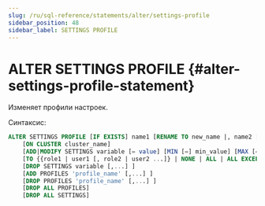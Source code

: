 ```yaml
---
slug: /ru/sql-reference/statements/alter/settings-profile
sidebar_position: 48
sidebar_label: SETTINGS PROFILE
---
```


# ALTER SETTINGS PROFILE {#alter-settings-profile-statement}

Изменяет профили настроек.

Синтаксис:

``` sql
ALTER SETTINGS PROFILE [IF EXISTS] name1 [RENAME TO new_name |, name2 [,...]] 
    [ON CLUSTER cluster_name]
    [ADD|MODIFY SETTINGS variable [= value] [MIN [=] min_value] [MAX [=] max_value] [CONST|READONLY|WRITABLE|CHANGEABLE_IN_READONLY] | INHERIT 'profile_name'] [,...]
    [TO {{role1 | user1 [, role2 | user2 ...]} | NONE | ALL | ALL EXCEPT {role1 | user1 [, role2 | user2 ...]}}]
    [DROP SETTINGS variable [,...] ]
    [ADD PROFILES 'profile_name' [,...] ]
    [DROP PROFILES 'profile_name' [,...] ]
    [DROP ALL PROFILES]
    [DROP ALL SETTINGS]
```
